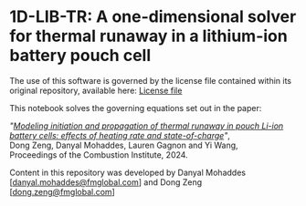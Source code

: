 # 1D-LIB-TR: A one-dimensional solver for thermal runaway in a lithium-ion battery pouch cell

The use of this software is governed by the license file contained within its original repository, available here: [License file](LICENSE)

This notebook solves the governing equations set out in the paper:

*"[Modeling initiation and propagation of thermal runaway in pouch Li-ion battery cells: effects of heating rate and state-of-charge](https://doi.org/10.1016/j.proci.2024.105316)"*,\
Dong Zeng, Danyal Mohaddes, Lauren Gagnon and Yi Wang,\
Proceedings of the Combustion Institute, 2024.

Content in this repository was developed by Danyal Mohaddes [danyal.mohaddes@fmglobal.com] and Dong Zeng [dong.zeng@fmglobal.com]
